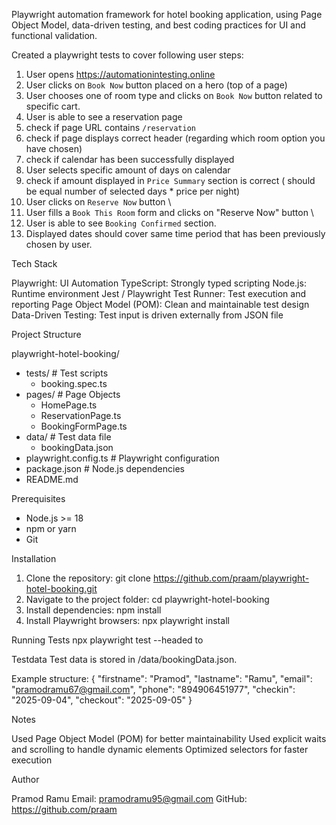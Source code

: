 Playwright automation framework for hotel booking application, using Page Object Model, data-driven testing, and best coding practices for UI and functional validation.

Created a playwright tests to cover following user steps:

1. User opens https://automationintesting.online
2. User clicks on `Book Now` button placed on a hero (top of a page)
3. User chooses one of room type and clicks on `Book Now` button related to specific cart.
4. User is able to see a reservation page 
5. check if page URL contains `/reservation`
6. check if page displays correct header (regarding which room option you have chosen)
7. check if calendar has been successfully displayed
8. User selects specific amount of days on calendar
9. check if amount displayed in `Price Summary` section is correct ( should be equal number of selected days \* price per night)
10. User clicks on `Reserve Now` button \
11. User fills a `Book This Room` form and clicks on "Reserve Now" button \
12. User is able to see `Booking Confirmed` section.
13. Displayed dates should cover same time period that has been previously chosen by user.

Tech Stack

Playwright: UI Automation
TypeScript: Strongly typed scripting
Node.js: Runtime environment
Jest / Playwright Test Runner: Test execution and reporting
Page Object Model (POM): Clean and maintainable test design
Data-Driven Testing: Test input is driven  externally from JSON file


Project Structure

playwright-hotel-booking/
- tests/                   # Test scripts
   - booking.spec.ts
- pages/                   # Page Objects
    - HomePage.ts
    - ReservationPage.ts
    - BookingFormPage.ts
- data/                    # Test data file
  - bookingData.json
- playwright.config.ts     # Playwright configuration
- package.json             # Node.js dependencies
- README.md


Prerequisites
- Node.js >= 18
- npm or yarn
- Git

Installation

1. Clone the repository:
   git clone https://github.com/praam/playwright-hotel-booking.git
2. Navigate to the project folder:
   cd playwright-hotel-booking
3. Install dependencies:
   npm install
4. Install Playwright browsers:
   npx playwright install

Running Tests
npx playwright test --headed to


Testdata
Test data is stored in /data/bookingData.json.

Example structure:
{
  "firstname": "Pramod",
  "lastname": "Ramu",
  "email": "pramodramu67@gmail.com",
  "phone": "894906451977",
  "checkin": "2025-09-04",
  "checkout": "2025-09-05"
}


Notes

Used Page Object Model (POM) for better maintainability
Used explicit waits and scrolling to handle dynamic elements
Optimized selectors for faster execution


Author

Pramod Ramu
Email: pramodramu95@gmail.com
GitHub: https://github.com/praam





